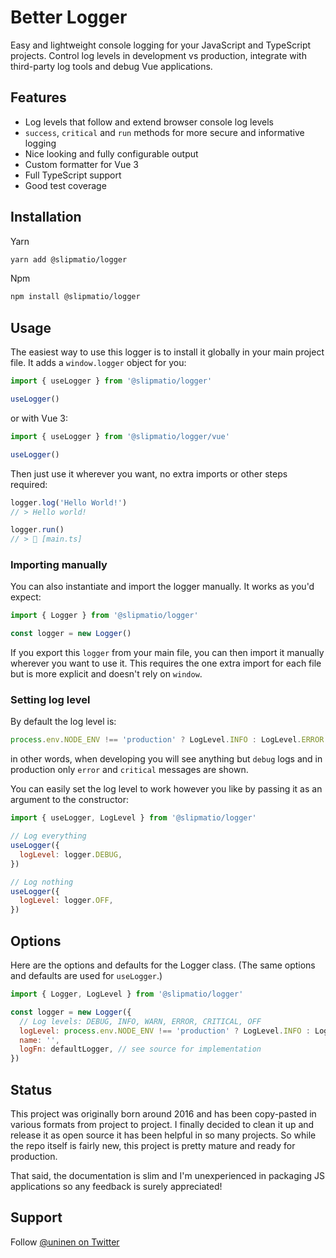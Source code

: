 # Better Logger

Easy and lightweight console logging for your JavaScript and TypeScript projects. Control log levels in development vs production, integrate with third-party log tools and debug Vue applications.

## Features

- Log levels that follow and extend browser console log levels
- `success`, `critical` and `run` methods for more secure and informative logging
- Nice looking and fully configurable output
- Custom formatter for Vue 3
- Full TypeScript support
- Good test coverage

## Installation

Yarn

```sh
yarn add @slipmatio/logger
```

Npm

```sh
npm install @slipmatio/logger
```

## Usage

The easiest way to use this logger is to install it globally in your main project file. It adds a `window.logger` object for you:

```js
import { useLogger } from '@slipmatio/logger'

useLogger()
```

or with Vue 3:

```js
import { useLogger } from '@slipmatio/logger/vue'

useLogger()
```

Then just use it wherever you want, no extra imports or other steps required:

```js
logger.log('Hello World!')
// > Hello world!

logger.run()
// > 🚀 [main.ts]
```

### Importing manually

You can also instantiate and import the logger manually. It works as you'd expect:

```js
import { Logger } from '@slipmatio/logger'

const logger = new Logger()
```

If you export this `logger` from your main file, you can then import it manually wherever you want to use it. This requires the one extra import for each file but is more explicit and doesn't rely on `window`.

### Setting log level

By default the log level is:

```js
process.env.NODE_ENV !== 'production' ? LogLevel.INFO : LogLevel.ERROR
```

in other words, when developing you will see anything but `debug` logs and in production only `error` and `critical` messages are shown.

You can easily set the log level to work however you like by passing it as an argument to the constructor:

```js
import { useLogger, LogLevel } from '@slipmatio/logger'

// Log everything
useLogger({
  logLevel: logger.DEBUG,
})

// Log nothing
useLogger({
  logLevel: logger.OFF,
})
```

## Options

Here are the options and defaults for the Logger class. (The same options and defaults are used for `useLogger`.)

```js
import { Logger, LogLevel } from '@slipmatio/logger'

const logger = new Logger({
  // Log levels: DEBUG, INFO, WARN, ERROR, CRITICAL, OFF
  logLevel: process.env.NODE_ENV !== 'production' ? LogLevel.INFO : LogLevel.ERROR,
  name: '',
  logFn: defaultLogger, // see source for implementation
})
```

## Status

This project was originally born around 2016 and has been copy-pasted in various formats from project to project. I finally decided to clean it up and release it as open source it has been helpful in so many projects. So while the repo itself is fairly new, this project is pretty mature and ready for production.

That said, the documentation is slim and I'm unexperienced in packaging JS applications so any feedback is surely appreciated!

## Support

Follow [@uninen on Twitter](https://twitter.com/uninen)
